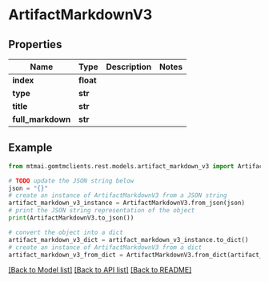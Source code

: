 # ArtifactMarkdownV3


## Properties

Name | Type | Description | Notes
------------ | ------------- | ------------- | -------------
**index** | **float** |  | 
**type** | **str** |  | 
**title** | **str** |  | 
**full_markdown** | **str** |  | 

## Example

```python
from mtmai.gomtmclients.rest.models.artifact_markdown_v3 import ArtifactMarkdownV3

# TODO update the JSON string below
json = "{}"
# create an instance of ArtifactMarkdownV3 from a JSON string
artifact_markdown_v3_instance = ArtifactMarkdownV3.from_json(json)
# print the JSON string representation of the object
print(ArtifactMarkdownV3.to_json())

# convert the object into a dict
artifact_markdown_v3_dict = artifact_markdown_v3_instance.to_dict()
# create an instance of ArtifactMarkdownV3 from a dict
artifact_markdown_v3_from_dict = ArtifactMarkdownV3.from_dict(artifact_markdown_v3_dict)
```
[[Back to Model list]](../README.md#documentation-for-models) [[Back to API list]](../README.md#documentation-for-api-endpoints) [[Back to README]](../README.md)


